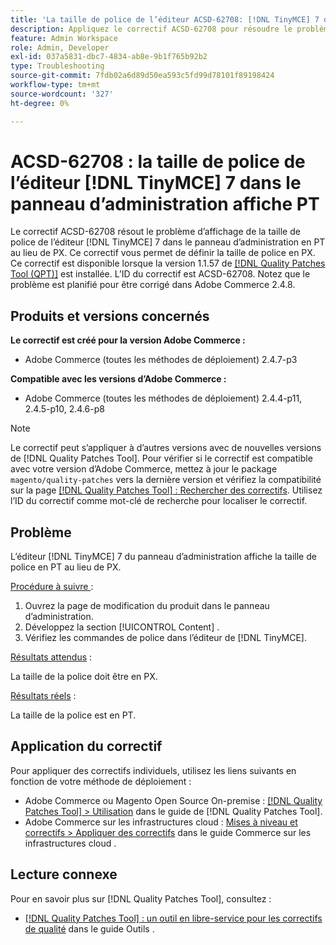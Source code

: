 ```yaml
---
title: 'La taille de police de l’éditeur ACSD-62708: [!DNL TinyMCE] 7 dans le panneau d’administration affiche PT'
description: Appliquez le correctif ACSD-62708 pour résoudre le problème d’Adobe Commerce où la taille de police de l’éditeur  [!DNL TinyMCE] 7 dans l’administration affiche PT et non PX. Désormais, vous pouvez également définir la taille de police en PX au lieu de PT.
feature: Admin Workspace
role: Admin, Developer
exl-id: 037a5831-dbc7-4834-ab8e-9b1f765b92b2
type: Troubleshooting
source-git-commit: 7fdb02a6d89d50ea593c5fd99d78101f89198424
workflow-type: tm+mt
source-wordcount: '327'
ht-degree: 0%

---
```


# ACSD-62708 : la taille de police de l’éditeur [!DNL TinyMCE] 7 dans le panneau d’administration affiche PT

Le correctif ACSD-62708 résout le problème d’affichage de la taille de police de l’éditeur [!DNL TinyMCE] 7 dans le panneau d’administration en PT au lieu de PX. Ce correctif vous permet de définir la taille de police en PX. Ce correctif est disponible lorsque la version 1.1.57 de [[!DNL Quality Patches Tool (QPT)]](/help/tools/quality-patches-tool/quality-patches-tool-to-self-serve-quality-patches.md) est installée. L’ID du correctif est ACSD-62708. Notez que le problème est planifié pour être corrigé dans Adobe Commerce 2.4.8.

## Produits et versions concernés

**Le correctif est créé pour la version Adobe Commerce :**

* Adobe Commerce (toutes les méthodes de déploiement) 2.4.7-p3

**Compatible avec les versions d’Adobe Commerce :**

* Adobe Commerce (toutes les méthodes de déploiement) 2.4.4-p11, 2.4.5-p10, 2.4.6-p8

>[!NOTE]
>
>Le correctif peut s’appliquer à d’autres versions avec de nouvelles versions de [!DNL Quality Patches Tool]. Pour vérifier si le correctif est compatible avec votre version d’Adobe Commerce, mettez à jour le package `magento/quality-patches` vers la dernière version et vérifiez la compatibilité sur la page [[!DNL Quality Patches Tool] : Rechercher des correctifs](https://experienceleague.adobe.com/tools/commerce-quality-patches/index.html?lang=fr). Utilisez l’ID du correctif comme mot-clé de recherche pour localiser le correctif.

## Problème

L’éditeur [!DNL TinyMCE] 7 du panneau d’administration affiche la taille de police en PT au lieu de PX.

<u>Procédure à suivre </u> :

1. Ouvrez la page de modification du produit dans le panneau d’administration.
1. Développez la section [!UICONTROL Content] .
1. Vérifiez les commandes de police dans l’éditeur de [!DNL TinyMCE].

<u>Résultats attendus</u> :

La taille de la police doit être en PX.

<u>Résultats réels</u> :

La taille de la police est en PT.

## Application du correctif

Pour appliquer des correctifs individuels, utilisez les liens suivants en fonction de votre méthode de déploiement :

* Adobe Commerce ou Magento Open Source On-premise : [[!DNL Quality Patches Tool] > Utilisation](/help/tools/quality-patches-tool/usage.md) dans le guide de [!DNL Quality Patches Tool].
* Adobe Commerce sur les infrastructures cloud : [Mises à niveau et correctifs > Appliquer des correctifs](https://experienceleague.adobe.com/docs/commerce-cloud-service/user-guide/develop/upgrade/apply-patches.html?lang=fr) dans le guide Commerce sur les infrastructures cloud .

## Lecture connexe

Pour en savoir plus sur [!DNL Quality Patches Tool], consultez :

* [[!DNL Quality Patches Tool] : un outil en libre-service pour les correctifs de qualité](/help/tools/quality-patches-tool/quality-patches-tool-to-self-serve-quality-patches.md) dans le guide Outils .
